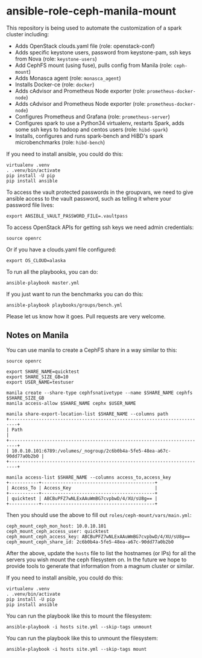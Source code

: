 # ansible-role-ceph-manila-mount

This repository is being used to automate the customization of a spark cluster
including:

* Adds OpenStack clouds.yaml file (role: openstack-conf)
* Adds specific keystone users, password from keystone-pam, ssh keys from Nova
  (role: `keystone-users`)
* Add CephFS mount (using fuse), pulls config from Manila
  (role: `ceph-mount`)
* Adds Monasca agent (role: `monasca_agent`)
* Installs Docker-ce (role: `docker`)
* Adds cAdvisor and Prometheus Node exporter (role: `prometheus-docker-node`)
* Adds cAdvisor and Prometheus Node exporter (role: `prometheus-docker-node`)
* Configures Prometheus and Grafana (role: `prometheus-server`)
* Configures spark to use a Python34 virtualenv, restarts Spark, adds some
  ssh keys to hadoop and centos users (role: `hibd-spark`)
* Installs, configures and runs spark-bench and HiBD's spark microbenchmarks
  (role: `hibd-bench`)

If you need to install ansible, you could do this:

	virtualenv .venv
	. .venv/bin/activate
	pip install -U pip
	pip install ansible

To access the vault protected passwords in the groupvars, we need to give
ansible access to the vault password, such as telling it where your password
file lives:

    export ANSIBLE_VAULT_PASSWORD_FILE=.vaultpass

To access OpenStack APIs for getting ssh keys we need admin credentials:

    source openrc

Or if you have a clouds.yaml file configured:

    export OS_CLOUD=alaska

To run all the playbooks, you can do:

	ansible-playbook master.yml

If you just want to run the benchmarks you can do this:

    ansible-playbook playbooks/groups/bench.yml

Please let us know how it goes. Pull requests are very welcome.

## Notes on Manila

You can use manila to create a CephFS share in a way similar to this:

	source openrc

	export SHARE_NAME=quicktest
	export SHARE_SIZE_GB=10
	export USER_NAME=testuser

	manila create --share-type cephfsnativetype --name $SHARE_NAME cephfs $SHARE_SIZE_GB
	manila access-allow $SHARE_NAME cephx $USER_NAME

	manila share-export-location-list $SHARE_NAME --columns path
	+-------------------------------------------------------------------------+
	| Path                                                                    |
	+-------------------------------------------------------------------------+
	| 10.0.10.101:6789:/volumes/_nogroup/2c6b0b4a-5fe5-48ea-a67c-90dd77a0b2b0 |
	+-------------------------------------------------------------------------+

	manila access-list $SHARE_NAME --columns access_to,access_key
	+-----------+------------------------------------------+
	| Access_To | Access_Key                               |
	+-----------+------------------------------------------+
	| quicktest | ABCBuPFZ7wNLExAAuWmBG7cvpbwD/4/XU/sU8g== |
	+-----------+------------------------------------------+

Then you should use the above to fill out ``roles/ceph-mount/vars/main.yml``:

	ceph_mount_ceph_mon_host: 10.0.10.101
	ceph_mount_ceph_access_user: quicktest
	ceph_mount_ceph_access_key: ABCBuPFZ7wNLExAAuWmBG7cvpbwD/4/XU/sU8g==
	ceph_mount_ceph_share_id: 2c6b0b4a-5fe5-48ea-a67c-90dd77a0b2b0

After the above, update the ``hosts`` file to list the hostnames (or IPs)
for all the servers you wish mount the ceph filesystem on. In the future
we hope to provide tools to generate that information from a magnum
cluster or similar.

If you need to install ansible, you could do this:

	virtualenv .venv
	. .venv/bin/activate
	pip install -U pip
	pip install ansible

You can run the playbook like this to mount the filesystem:

	ansible-playbook -i hosts site.yml --skip-tags unmount

You can run the playbook like this to unmount the filesystem:

	ansible-playbook -i hosts site.yml --skip-tags mount

